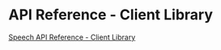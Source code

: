 <!-- 
NavPath: Bing Speech API
LinkLabel: API Reference - Client Library
ExternalLink: https://staging.www.projectoxford.ai/Files/Doc/Speech/Windows/index.html
Weight: 20
-->

# API Reference - Client Library

[Speech API Reference - Client Library](https://staging.www.projectoxford.ai/Files/Doc/Speech/Windows/index.html)
